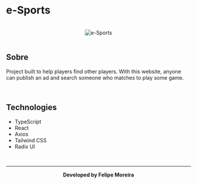 # e-Sports

<br>

<div align="center">
  <img src="https://global-uploads.webflow.com/61d83a2ebb0ae01ab96e841a/63126c35ba1c1f99bd4d9966_projeto-trilha-ignite-p-800.jpg" alt="e-Sports">
</div>

<br>

## Sobre

Project built to help players find other players. With this website, anyone can publish an ad and search someone who matches to play some game.

<br>

## Technologies

- TypeScript
- React
- Axios
- Tailwind CSS
- Radix UI

<br>

---

<div align="center">
    <b>Developed by Felipe Moreira</b>
</div>
